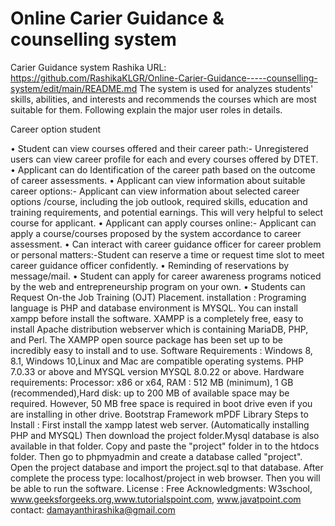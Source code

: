 # Online Carier Guidance   & counselling system
 Carier Guidance  system Rashika
URL: https://github.com/RashikaKLGR/Online-Carier-Guidance-----counselling-system/edit/main/README.md
The system is used for analyzes students' skills, abilities, and interests and recommends the courses which are most suitable for them.
Following explain the major user roles in details.

Career option  student

•	Student can view courses offered and their career path:-
Unregistered users can view career profile for each and every courses offered by DTET.
•	Applicant can do Identification of the career path based on the outcome of career assessments.
•	Applicant can view information about suitable career options:-
Applicant can view information about selected career options /course, including the job outlook, required skills, education and training requirements, and potential earnings. This will very helpful to select course for applicant.
•	Applicant can apply courses online:-
Applicant can apply a course/courses proposed by the system accordance to career assessment.
•	Can interact with career guidance officer for career problem or personal matters:-Student can reserve a time or request time slot to meet career guidance officer confidently.
•	Reminding of reservations by message/mail.
•	Student can apply for career awareness programs noticed by the web and entrepreneurship program on your own.
•	Students can Request On-the Job Training (OJT) Placement.
installation : Programing language is PHP and database environment is MYSQL. You can install xampp before install the software.
 XAMPP is a completely free, easy to install Apache distribution webserver which is containing MariaDB, PHP, and Perl. The XAMPP open source package has been set up to be incredibly easy to install and to use.
Software Requirements : Windows 8, 8.1, Windows 10,Linux and Mac are compatible operating systems.
PHP 7.0.33 or above and MYSQL version MYSQL 8.0.22 or above.
Hardware requirements: Processor: x86 or x64, RAM : 512 MB (minimum), 1 GB (recommended),Hard disk: up to 200 MB of available space may be required. However, 50 MB free space is required in boot drive even if you are installing in other drive.
Bootstrap Framework
mPDF Library
Steps to Install : First install the xampp latest web server. (Automatically installing PHP and MYSQL)
Then download the project folder.Mysql database is also available in that folder.
Copy and paste the "project" folder in to the htdocs folder.
Then go to phpmyadmin and create a database called "project".
Open the project database and import the project.sql to that database.
After complete the process type: localhost/project in web browser. Then you will be able to run the software.
License : Free
Acknowledgments: W3school, www.geeksforgeeks.org,www.tutorialspoint.com, www.javatpoint.com
contact: damayanthirashika@gmail.com
